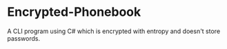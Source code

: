 # Encrypted-Phonebook
A CLI program using C# which is encrypted with entropy and doesn't store passwords.
